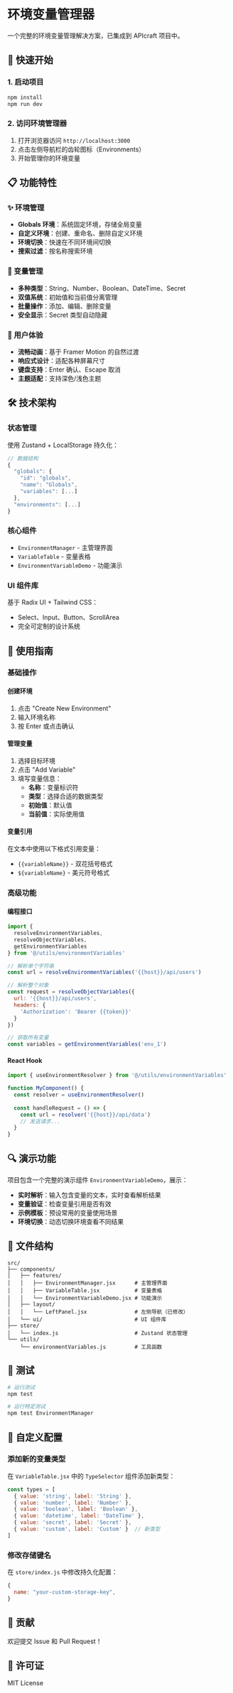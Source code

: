 # 环境变量管理器

一个完整的环境变量管理解决方案，已集成到 APIcraft 项目中。

## 🚀 快速开始

### 1. 启动项目
```bash
npm install
npm run dev
```

### 2. 访问环境管理器
1. 打开浏览器访问 `http://localhost:3000`
2. 点击左侧导航栏的齿轮图标（Environments）
3. 开始管理你的环境变量

## 📋 功能特性

### ✨ 环境管理
- **Globals 环境**：系统固定环境，存储全局变量
- **自定义环境**：创建、重命名、删除自定义环境
- **环境切换**：快速在不同环境间切换
- **搜索过滤**：按名称搜索环境

### 🔧 变量管理
- **多种类型**：String、Number、Boolean、DateTime、Secret
- **双值系统**：初始值和当前值分离管理
- **批量操作**：添加、编辑、删除变量
- **安全显示**：Secret 类型自动隐藏

### 🎨 用户体验
- **流畅动画**：基于 Framer Motion 的自然过渡
- **响应式设计**：适配各种屏幕尺寸
- **键盘支持**：Enter 确认、Escape 取消
- **主题适配**：支持深色/浅色主题

## 🛠️ 技术架构

### 状态管理
使用 Zustand + LocalStorage 持久化：

```javascript
// 数据结构
{
  "globals": {
    "id": "globals",
    "name": "Globals",
    "variables": [...]
  },
  "environments": [...]
}
```

### 核心组件
- `EnvironmentManager` - 主管理界面
- `VariableTable` - 变量表格
- `EnvironmentVariableDemo` - 功能演示

### UI 组件库
基于 Radix UI + Tailwind CSS：
- Select、Input、Button、ScrollArea
- 完全可定制的设计系统

## 📖 使用指南

### 基础操作

#### 创建环境
1. 点击 "Create New Environment"
2. 输入环境名称
3. 按 Enter 或点击确认

#### 管理变量
1. 选择目标环境
2. 点击 "Add Variable"
3. 填写变量信息：
   - **名称**：变量标识符
   - **类型**：选择合适的数据类型
   - **初始值**：默认值
   - **当前值**：实际使用值

#### 变量引用
在文本中使用以下格式引用变量：
- `{{variableName}}` - 双花括号格式
- `${variableName}` - 美元符号格式

### 高级功能

#### 编程接口
```javascript
import { 
  resolveEnvironmentVariables,
  resolveObjectVariables,
  getEnvironmentVariables 
} from '@/utils/environmentVariables'

// 解析单个字符串
const url = resolveEnvironmentVariables('{{host}}/api/users')

// 解析整个对象
const request = resolveObjectVariables({
  url: '{{host}}/api/users',
  headers: {
    'Authorization': 'Bearer {{token}}'
  }
})

// 获取所有变量
const variables = getEnvironmentVariables('env_1')
```

#### React Hook
```javascript
import { useEnvironmentResolver } from '@/utils/environmentVariables'

function MyComponent() {
  const resolver = useEnvironmentResolver()
  
  const handleRequest = () => {
    const url = resolver('{{host}}/api/data')
    // 发送请求...
  }
}
```

## 🔍 演示功能

项目包含一个完整的演示组件 `EnvironmentVariableDemo`，展示：

- **实时解析**：输入包含变量的文本，实时查看解析结果
- **变量验证**：检查变量引用是否有效
- **示例模板**：预设常用的变量使用场景
- **环境切换**：动态切换环境查看不同结果

## 📁 文件结构

```
src/
├── components/
│   ├── features/
│   │   ├── EnvironmentManager.jsx      # 主管理界面
│   │   ├── VariableTable.jsx           # 变量表格
│   │   └── EnvironmentVariableDemo.jsx # 功能演示
│   ├── layout/
│   │   └── LeftPanel.jsx               # 左侧导航（已修改）
│   └── ui/                             # UI 组件库
├── store/
│   └── index.js                        # Zustand 状态管理
└── utils/
    └── environmentVariables.js         # 工具函数
```

## 🧪 测试

```bash
# 运行测试
npm test

# 运行特定测试
npm test EnvironmentManager
```

## 🔧 自定义配置

### 添加新的变量类型
在 `VariableTable.jsx` 中的 `TypeSelector` 组件添加新类型：

```javascript
const types = [
  { value: 'string', label: 'String' },
  { value: 'number', label: 'Number' },
  { value: 'boolean', label: 'Boolean' },
  { value: 'datetime', label: 'DateTime' },
  { value: 'secret', label: 'Secret' },
  { value: 'custom', label: 'Custom' }  // 新类型
]
```

### 修改存储键名
在 `store/index.js` 中修改持久化配置：

```javascript
{
  name: "your-custom-storage-key",
}
```

## 🤝 贡献

欢迎提交 Issue 和 Pull Request！

## 📄 许可证

MIT License

